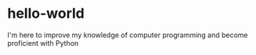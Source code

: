 # hello-world

I'm here to improve my knowledge of computer programming and become proficient with Python
